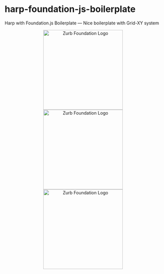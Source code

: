 # harp-foundation-js-boilerplate




<p>Harp with Foundation.js Boilerplate — Nice boilerplate with Grid-XY system</p>

<p align="center">
  <img src="https://foundation.zurb.com/assets/img/learn/features/svgs/code-reduction-01.svg" width="256" title="Zurb Foundation Logo">
  <img src="https://foundation.zurb.com/assets/img/learn/features/svgs/code-reduction-01.svg" width="256" title="Zurb Foundation Logo">
  <img src="https://foundation.zurb.com/assets/img/learn/features/svgs/code-reduction-01.svg" width="256" title="Zurb Foundation Logo">
</p>
